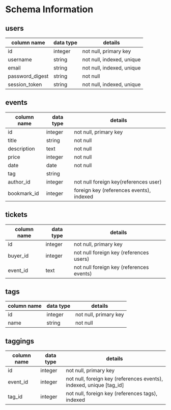 # Schema Information

## users
column name     | data type | details
----------------|-----------|-----------------------
id              | integer   | not null, primary key
username        | string    | not null, indexed, unique
email           | string    | not null, indexed, unique
password_digest | string    | not null
session_token   | string    | not null, indexed, unique

## events
column name | data type | details
------------|-----------|-----------------------
id          | integer   | not null, primary key
title       | string    | not null
description | text      | not null
price       | integer   | not null
date        | date      | not null
tag         | string    |
author_id   | integer   | not null foreign key(references user)
bookmark_id | integer   | foreign key (references events), indexed


## tickets
column name | data type | details
------------|-----------|-----------------------
id          | integer   | not null, primary key
buyer_id    | integer   | not null foreign key (references users)
event_id    | text      | not null foreign key (references events)


## tags
column name | data type | details
------------|-----------|-----------------------
id          | integer   | not null, primary key
name        | string    | not null

## taggings
column name | data type | details
------------|-----------|-----------------------
id          | integer   | not null, primary key
event_id     | integer   | not null, foreign key (references events), indexed, unique [tag_id]
tag_id      | integer   | not null, foreign key (references tags), indexed
